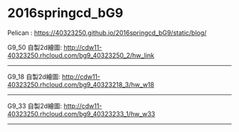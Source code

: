 # 2016springcd_bG9
Pelican : https://40323250.github.io/2016springcd_bG9/static/blog/

G9_50 自製2d繪圖: http://cdw11-40323250.rhcloud.com/bg9_40323250_2/hw_link


-----------------------------------------------------------
G9_18 自製2d繪圖: http://cdw11-40323250.rhcloud.com/bg9_40323218_3/hw_w18


-----------------------------------------------------------
G9_33 自製2d繪圖: http://cdw11-40323250.rhcloud.com/bg9_40323233_1/hw_w33


-----------------------------------------------------------
